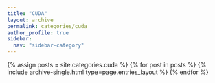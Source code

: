 ```yaml
---
title: "CUDA"
layout: archive
permalink: categories/cuda
author_profile: true
sidebar:
  nav: "sidebar-category"
---
```


{% assign posts = site.categories.cuda %}
{% for post in posts %} {% include archive-single.html type=page.entries_layout %} {% endfor %} 